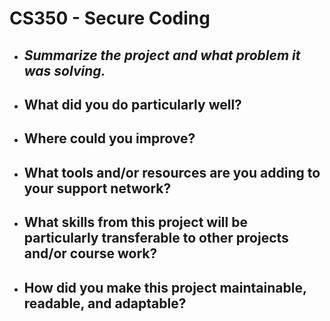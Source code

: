 # CS350 - Secure Coding

- *Summarize the project and what problem it was solving.*
  - 

- **What did you do particularly well?**
  - 

- **Where could you improve?**
  - 

- **What tools and/or resources are you adding to your support network?**
  - 

- **What skills from this project will be particularly transferable to other projects and/or course work?**
  - 

- **How did you make this project maintainable, readable, and adaptable?**
  - 
